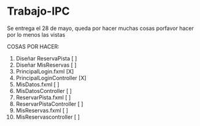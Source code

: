 # Trabajo-IPC

Se entrega el 28 de mayo, queda por hacer muchas cosas porfavor hacer por lo menos las vistas

COSAS POR HACER:
1. Diseñar ReservaPista [ ]
2. Diseñar MisReservas [ ]
3. PrincipalLogin.fxml [X]
4. PrincipalLoginController [X]
5. MisDatos.fxml [ ]
6. MisDatosController [ ]
7. ReservarPista.fxml [ ]
8. ReservarPistaController [ ]
9. MisReservas.fxml [ ]
10. MisReservascontroller [ ]
